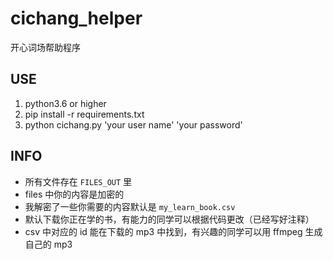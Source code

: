 # cichang_helper
开心词场帮助程序

## USE
1. python3.6 or higher
2. pip install -r requirements.txt
3. python cichang.py 'your user name' 'your password'

## INFO
- 所有文件存在 `FILES_OUT` 里
- files 中你的内容是加密的
- 我解密了一些你需要的内容默认是 `my_learn_book.csv`
- 默认下载你正在学的书，有能力的同学可以根据代码更改（已经写好注释）
- csv 中对应的 id 能在下载的 mp3 中找到，有兴趣的同学可以用 ffmpeg 生成自己的 mp3